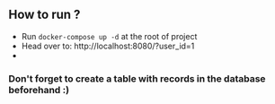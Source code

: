## How to run ?

- Run `docker-compose up -d` at the root of project
- Head over to: http://localhost:8080/?user_id=1
- 
### Don't forget to create a table with records in the database beforehand :)
